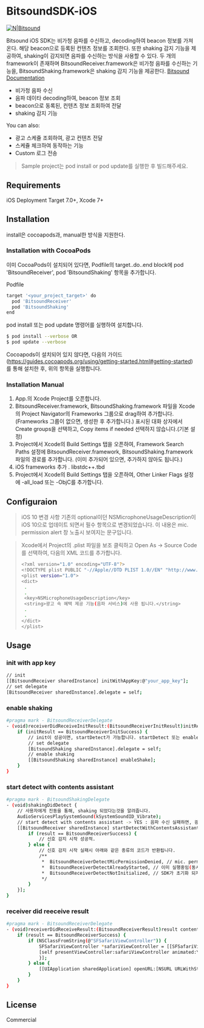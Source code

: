# BitsoundSDK-iOS

[![N|Bitsound](https://daks2k3a4ib2z.cloudfront.net/580f2a6962cf032f7b75c078/5812f9cb4c0e119f5c2d04b6_overview_reduced-p-800x487.png)](http://bitsound.io/)

Bitsound iOS SDK는 비가청 음파를 수신하고, decoding하여 beacon 정보를 가져온다. 해당 beacon으로 등록된 컨텐츠 정보를 조회한다.
또한 shaking 감지 기능을 제공하여, shaking이 감지되면 음파를 수신하는 방식을 사용할 수 있다.
두 개의 framework이 존재하며 BitsoundReceiver.framework은 비가청 음파를 수신하는 기능을, BitsoundShaking.framework은 shaking 감지 기능을 제공한다. [Bitsound Documentation](https://docs.bitsound.io/v1.0/docs/introduction)

  - 비가청 음파 수신 
  - 음파 데이타 decoding하여, beacon 정보 조회
  - beacon으로 동록된, 컨텐츠 정보 조회하여 전달
  - shaking 감지 기능

You can also:
  - 광고 스케쥴 조회하여, 광고 컨텐츠 전달
  - 스케쥴 체크하여 동작하는 기능
  - Custom 로그 전송

> Sample project는 pod install or pod update를 실행한 후 빌드해주세요.

## Requirements
iOS Deployment Target 7.0+, Xcode 7+

## Installation

install은 cocoapods과, manual한 방식을 지원한다.

### Installation with CocoaPods
이미 CocoaPods이 설치되어 있다면, Podfile의 target..do..end block에 pod 'BitsoundReceiver', pod 'BitsoundShaking' 항목을 추가합니다.

Podfile
```sh
target '<your_project_target>' do
  pod 'BitsoundReceiver'
  pod 'BitsoundShaking'
end
```

pod install 또는 pod update 명령어를 실행하여 설치합니다.

```sh
$ pod install --verbose OR
$ pod update --verbose
```
Cocoapods이 설치되어 있지 않다면, 다음의 가이드(https://guides.cocoapods.org/using/getting-started.html#getting-started)를 통해 설치한 후, 위의 항목을 실행합니다.

### Installation Manual

1. App.의 Xcode Project를 오픈합니다.
2. BitsoundReceiver.framework, BitsoundShaking.framework 파일을 Xcode의 Project Navigator의 Frameworks 그룹으로 drag하여 추가합니다.(Frameworks 그룹이 없으면, 생성한 후 추가합니다.) 표시된 대화 상자에서 Create groups을 선택하고, Copy items if needed 선택하지 않습니다.(기본 설정)
3. Project에서 Xcode의 Build Settings 탭을 오픈하여, Framework Search Paths 설정에 BitsoundReceiver.framework, BitsoundShaking.framework 파일의 경로를 추가합니다. (이미 추가되어 있으면, 추가하지 않아도 됩니다.)
4. iOS frameworks 추가
. libstdc++.tbd
5. Project에서 Xcode의 Build Settings 탭을 오픈하여, Other Linker Flags 설정에 -all_load 또는 -ObjC를 추가합니다.

## Configuraion
> iOS 10 변경 사항
> 기존의 optional이던 NSMicrophoneUsageDescription이 iOS 10으로 업데이트 되면서 필수 항목으로 변경되었습니다. 이 내용은 mic. permission alert 창 노출시 보여지는 문구입니다.

> Xcode에서 Project의 .plist 파일을 보조 클릭하고 Open As -> Source Code를 선택하여, 다음의 XML 코드를 추가합니다.
> ```sh
> <?xml version="1.0" encoding="UTF-8"?>
> <!DOCTYPE plist PUBLIC "-//Apple//DTD PLIST 1.0//EN" "http://www.apple.com/DTDs/PropertyList-1.0.dtd">
> <plist version="1.0">
> <dict>
>  .
>  .
>  <key>NSMicrophoneUsageDescription</key>
>  <string>광고 속 혜택 제공 기능(음파 서비스)에 사용 됩니다.</string>
>  .
>  .
> </dict>
> </plist>
> ```

## Usage
### init with app key
```sh
// init
[[BitsoundReceiver sharedInstance] initWithAppKey:@"your_app_key"];
// set delegate
[BitsoundReceiver sharedInstance].delegate = self;
```
### enable shaking
```sh
#pragma mark - BitsoundReceiverDelegate
- (void)receiverDidReceiveInitResult:(BitsoundReceiverInitResult)initResult error:(NSError *)error {
    if (initResult == BitsoundReceiverInitSuccess) {
        // init이 성공이면, startDetect가 가능합니다. startDetect 또는 enableShake + startDetect를 통해 신호를 감지합니다.
        // set delegate
        [BitsoundShaking sharedInstance].delegate = self;
        // enable shaking
        [[BitsoundShaking sharedInstance] enableShake];
    }
}
```
### start detect with contents assistant
```sh
#pragma mark - BitsoundShakingDelegate
- (void)shakingDidDetect {
    // 사용자에게 진동을 통해, shaking 되었다는것을 알려줍니다.
    AudioServicesPlaySystemSound(kSystemSoundID_Vibrate);
    // start detect with contents assistant -> YES : 음파 수신 실패하면, 광고 컨텐츠 조회, NO : 음파 수신 시도하고 종료
    [[BitsoundReceiver sharedInstance] startDetectWithContentsAssistant:NO detectResult:^(BitsoundReceiverDetectResult result) {
        if (result == BitsoundReceiverSuccess) {
            // 신호 감지 시작 성공적.
        } else {
            // 신호 감지 시작 실패시 아래와 같은 종류의 코드가 반환됩니다.
            /**
             *	BitsoundReceiverDetectMicPermissionDenied, // mic. permission denied
             *	BitsoundReceiverDetectAlreadyStarted, // 이미 실행중임(동시에 안됨)
             *	BitsoundReceiverDetectNotInitialized, // SDK가 초기화 되지 않음
             */
        }
    }];
}
```
### receiver did reeceive result
```sh
#pragma mark - BitsoundReceiverDelegate
- (void)receiverDidReceiveResult:(BitsoundReceiverResult)result contents:(BitsoundContentsModel *)contents {
    if (result == BitsoundReceiverSuccess) {
        if (NSClassFromString(@"SFSafariViewController")) {
            SFSafariViewController *safariViewController = [[SFSafariViewController alloc] initWithURL:[NSURL URLWithString: [contents getStrValue:@"url"]]];
            [self presentViewController:safariViewController animated:YES completion:^{
            }];
        } else {
            [[UIApplication sharedApplication] openURL:[NSURL URLWithString: [[contents getStrValue:@"url"] stringByAddingPercentEscapesUsingEncoding:NSUTF8StringEncoding]]];
        }
    }
}
```
License
----

Commercial
